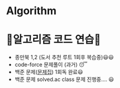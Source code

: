 # Algorithm
<h1>🚀알고리즘 코드 연습🚀</h1>
<ul>
  <li>종만북 1,2 (도서 추천 루트 1회후 복습중)😃😃</li>   
  <li>code-force 문제풀이 (과거) 😴</li>    
  <li>백준 문제(<a href="https://github.com/tony9402/baekjoon">문제집</a>) 1회독 완료😃</li>   
  <li>백준 문제 solved.ac class 문제 진행중.... 😃</li>
</ul> 
